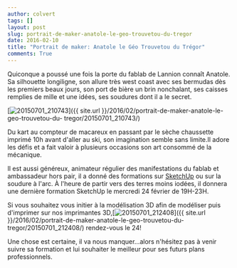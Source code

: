 ```yaml
---
author: colvert
tags: []
layout: post
slug: portrait-de-maker-anatole-le-geo-trouvetou-du-tregor
date: 2016-02-10
title: "Portrait de maker: Anatole le Géo Trouvetou du Trégor"
comments: True
---
```

Quiconque a poussé une fois la porte du fablab de Lannion connaît Anatole. Sa
silhouette longiligne, son allure très west coast avec ses bermudas dès les
premiers beaux jours, son port de bière un brin nonchalant, ses caisses
remplies de mille et une idées, ses soudures dont il a le secret.

[![20150701_210743](https://static.fablab-lannion.org/20150701_210743-e1454875219644-1001x1024.jpg)]({{ site.url }}/2016/02/portrait-de-maker-anatole-le-geo-trouvetou-du-
tregor/20150701_210743/)

Du kart au compteur de macareux en passant par le sèche chaussette imprimé 10h
avant d'aller au ski, son imagination semble sans limite.Il adore les défis et
a fait valoir à plusieurs occasions son art consommé de la mécanique.

Il est aussi généreux, animateur régulier des manifestations du fablab et
ambassadeur hors pair, il a donné des formations sur
[SketchUp](https://www.sketchup.com/fr) ou sur la soudure à l'arc. À l'heure
de partir vers des terres moins iodées, il donnera une dernière formation
SketchUp le mercredi 24 février de 19H-23H.

Si vous souhaitez vous initier à la modélisation 3D afin de modéliser puis
d'imprimer sur nos imprimantes
3D,[![20150701_212408](https://static.fablab-lannion.org/20150701_212408-1024x576.jpg)]({{ site.url }}/2016/02/portrait-de-maker-anatole-le-geo-trouvetou-du-
tregor/20150701_212408/) rendez-vous le 24!

Une chose est certaine, il va nous manquer…alors n'hésitez pas à venir suivre
sa formation et lui souhaiter le meilleur pour ses futurs plans
professionnels.


